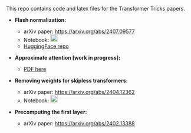 This repo contains code and latex files for the Transformer Tricks papers.

* **Flash normalization:**
  * arXiv paper: https://arxiv.org/abs/2407.09577
  * Notebook:
<a href="https://colab.research.google.com/github/OpenMachine-ai/transformer-tricks/blob/main/notebooks/flash_normalization.ipynb"> <img src="https://colab.research.google.com/assets/colab-badge.svg" alt="Colab" height="20"> </a>
  * [HuggingFace repo](https://huggingface.co/open-machine/FlashNorm)

* **Approximate attention [work in progress]:**
  * [PDF here](approximate.pdf)

* **Removing weights for skipless transformers:**
  * arXiv paper: https://arxiv.org/abs/2404.12362
  * Notebook:
<a href="https://colab.research.google.com/github/OpenMachine-ai/transformer-tricks/blob/main/notebooks/removing_weights.ipynb"> <img src="https://colab.research.google.com/assets/colab-badge.svg" alt="Colab" height="20"> </a>

* **Precomputing the first layer:**
  * arXiv paper: https://arxiv.org/abs/2402.13388
